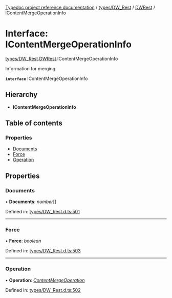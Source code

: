 [Typedoc project reference documentation](../README.md) / [types/DW_Rest](../modules/types_dw_rest.md) / [DWRest](../modules/types_dw_rest.dwrest.md) / IContentMergeOperationInfo

# Interface: IContentMergeOperationInfo

[types/DW_Rest](../modules/types_dw_rest.md).[DWRest](../modules/types_dw_rest.dwrest.md).IContentMergeOperationInfo

Information for merging

**`interface`** IContentMergeOperationInfo

## Hierarchy

* **IContentMergeOperationInfo**

## Table of contents

### Properties

- [Documents](types_dw_rest.dwrest.icontentmergeoperationinfo.md#documents)
- [Force](types_dw_rest.dwrest.icontentmergeoperationinfo.md#force)
- [Operation](types_dw_rest.dwrest.icontentmergeoperationinfo.md#operation)

## Properties

### Documents

• **Documents**: *number*[]

Defined in: [types/DW_Rest.d.ts:501](https://github.com/DocuWare/REST-Sample-TS/blob/6171aa8/src/types/DW_Rest.d.ts#L501)

___

### Force

• **Force**: *boolean*

Defined in: [types/DW_Rest.d.ts:503](https://github.com/DocuWare/REST-Sample-TS/blob/6171aa8/src/types/DW_Rest.d.ts#L503)

___

### Operation

• **Operation**: [*ContentMergeOperation*](../enums/types_dw_rest.dwrest.contentmergeoperation.md)

Defined in: [types/DW_Rest.d.ts:502](https://github.com/DocuWare/REST-Sample-TS/blob/6171aa8/src/types/DW_Rest.d.ts#L502)
